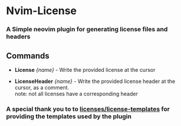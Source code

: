 # Nvim-License

### A Simple neovim plugin for generating license files and headers

## Commands

- **License** *{name}* - Write the provided license at the cursor

- **LicenseHeader** *{name}* - Write the provided license header at the cursor, as a comment.   
note: not all licenses have a corresponding header


### A special thank you to to [licenses/license-templates](https://github.com/licenses/license-templates) for providing the templates used by the plugin

